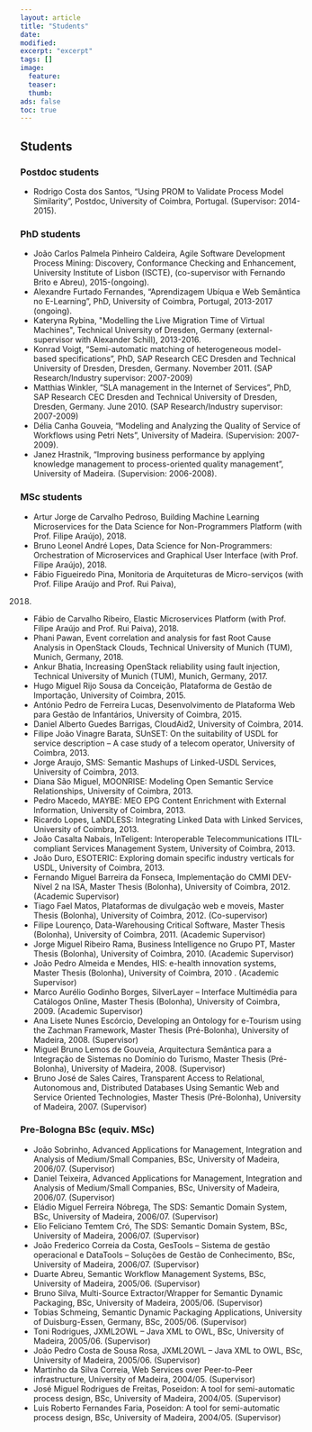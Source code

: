 ```yaml
---
layout: article
title: "Students"
date:
modified:
excerpt: "excerpt"
tags: []
image:
  feature:
  teaser:
  thumb:
ads: false
toc: true
---  
```



Students
-----------------

### Postdoc students
+ Rodrigo Costa dos Santos, “Using PROM to Validate Process Model Similarity”, Postdoc, University of Coimbra, 
Portugal. (Supervisor: 2014-2015).

### PhD students
+ João Carlos Palmela Pinheiro Caldeira, Agile Software Development Process Mining: Discovery, Conformance Checking 
and Enhancement, University Institute of Lisbon (ISCTE), (co-supervisor with Fernando Brito e Abreu), 2015-(ongoing).
+ Alexandre Furtado Fernandes, “Aprendizagem Ubíqua e Web Semântica no E-Learning”, PhD, University of Coimbra, 
Portugal, 2013-2017 (ongoing).
+ Kateryna Rybina, "Modelling the Live Migration Time of Virtual Machines", Technical University of Dresden, Germany 
(external-supervisor with Alexander Schill), 2013-2016.
+ Konrad Voigt, “Semi-automatic matching of heterogeneous model-based specifications”, PhD, SAP Research CEC Dresden 
and Technical University of Dresden, Dresden, Germany. November 2011. (SAP Research/Industry supervisor: 2007-2009)
+ Matthias Winkler, “SLA management in the Internet of Services”, PhD, SAP Research CEC Dresden and Technical 
University of Dresden, Dresden, Germany. June 2010. (SAP Research/Industry supervisor: 2007-2009)
+ Délia Canha Gouveia, “Modeling and Analyzing the Quality of Service of Workflows using Petri Nets”, University of 
Madeira. (Supervision: 2007-2009).
+ Janez Hrastnik, “Improving business performance by applying knowledge management to process-oriented quality 
management”, University of Madeira. (Supervision: 2006-2008).

### MSc students
+ Artur Jorge de Carvalho Pedroso, Building Machine Learning Microservices for the Data Science for Non-Programmers 
Platform (with Prof. Filipe Araújo), 2018. 
+ Bruno Leonel André Lopes, Data Science for Non-Programmers: Orchestration of Microservices and Graphical User 
Interface (with Prof. Filipe Araújo), 2018. 
+ Fábio Figueiredo Pina, Monitoria de Arquiteturas de Micro-serviços (with Prof. Filipe Araújo and Prof. Rui Paiva), 
2018. 
+ Fábio de Carvalho Ribeiro, Elastic Microservices Platform (with Prof. Filipe Araújo and Prof. Rui Paiva), 2018. 
+ Phani Pawan, Event correlation and analysis for fast Root Cause Analysis in OpenStack Clouds, Technical University 
of Munich (TUM), Munich, Germany, 2018.
+ Ankur Bhatia, Increasing OpenStack reliability using fault injection, Technical University of Munich (TUM), Munich,
 Germany, 2017.
+ Hugo Miguel Rijo Sousa da Conceição, Plataforma de Gestão de Importação, University of Coimbra, 2015. 
+ António Pedro de Ferreira Lucas, Desenvolvimento de Plataforma Web para Gestão de Infantários, University of 
Coimbra, 2015.
+ Daniel Alberto Guedes Barrigas, CloudAid2, University of Coimbra, 2014.
+ Filipe João Vinagre Barata, SUnSET: On the suitability of USDL for service description – A case study of a telecom 
operator, University of Coimbra, 2013.
+ Jorge Araujo, SMS: Semantic Mashups of Linked-USDL Services, University of Coimbra, 2013.
+ Diana São Miguel, MOONRISE: Modeling Open Semantic Service Relationships, University of Coimbra, 2013.
+ Pedro Macedo, MAYBE: MEO EPG Content Enrichment with External Information, University of Coimbra, 2013.
+ Ricardo Lopes, LaNDLESS: Integrating Linked Data with Linked Services, University of Coimbra, 2013.
+ João Casalta Nabais, InTeligent: Interoperable Telecommunications ITIL-compliant Services Management System, 
University of Coimbra, 2013.
+ João Duro, ESOTERIC: Exploring domain specific industry verticals for USDL, University of Coimbra, 2013.
+ Fernando Miguel Barreira da Fonseca, Implementação do CMMI DEV-Nível 2 na ISA, Master Thesis (Bolonha), University 
of Coimbra, 2012. (Academic Supervisor)
+ Tiago Fael Matos, Plataformas de divulgação web e moveis, Master Thesis (Bolonha), University of Coimbra, 2012. 
(Co-supervisor)
+ Filipe Lourenço, Data-Warehousing Critical Software, Master Thesis (Bolonha), University of Coimbra, 2011. 
(Academic Supervisor)
+ Jorge Miguel Ribeiro Rama, Business Intelligence no Grupo PT, Master Thesis (Bolonha), University of Coimbra, 2010.
 (Academic Supervisor)
+ João Pedro Almeida e Mendes, HIS: e-health innovation systems, Master Thesis (Bolonha), University of Coimbra, 2010
. (Academic Supervisor)
+ Marco Aurélio Godinho Borges, SilverLayer – Interface Multimédia para Catálogos Online, Master Thesis (Bolonha), 
University of Coimbra, 2009. (Academic Supervisor)
+ Ana Lisete Nunes Escórcio, Developing an Ontology for e-Tourism using the Zachman Framework, Master Thesis 
(Pré-Bolonha), University of Madeira, 2008. (Supervisor)
+ Miguel Bruno Lemos de Gouveia, Arquitectura Semântica para a Integração de Sistemas no Domínio do Turismo, Master 
Thesis (Pré-Bolonha), University of Madeira, 2008. (Supervisor)
+ Bruno José de Sales Caires, Transparent Access to Relational, Autonomous and, Distributed Databases Using Semantic 
Web and Service Oriented Technologies, Master Thesis (Pré-Bolonha), University of Madeira, 2007. (Supervisor)

### Pre-Bologna BSc (equiv. MSc)
+ João Sobrinho, Advanced Applications for Management, Integration and Analysis of Medium/Small Companies, BSc, 
University of Madeira, 2006/07. (Supervisor)
+ Daniel Teixeira, Advanced Applications for Management, Integration and Analysis of Medium/Small Companies, BSc, 
University of Madeira, 2006/07. (Supervisor)
+ Eládio Miguel Ferreira Nóbrega, The SDS: Semantic Domain System, BSc, University of Madeira, 2006/07. (Supervisor)
+ Elio Feliciano Temtem Cró, The SDS: Semantic Domain System, BSc, University of Madeira, 2006/07. (Supervisor)
+ João Frederico Correia da Costa, GesTools – Sistema de gestão operacional e DataTools – Soluções de Gestão de 
Conhecimento, BSc, University of Madeira, 2006/07. (Supervisor)
+ Duarte Abreu, Semantic Workflow Management Systems, BSc, University of Madeira, 2005/06. (Supervisor)
+ Bruno Silva, Multi-Source Extractor/Wrapper for Semantic Dynamic Packaging, BSc, University of Madeira, 2005/06. 
(Supervisor)
+ Tobias Schmeing, Semantic Dynamic Packaging Applications, University of Duisburg-Essen, Germany, BSc, 2005/06. 
(Supervisor)
+ Toni Rodrigues, JXML2OWL – Java XML to OWL, BSc, University of Madeira, 2005/06. (Supervisor)
+ João Pedro Costa de Sousa Rosa, JXML2OWL – Java XML to OWL, BSc, University of Madeira, 2005/06. (Supervisor)
+ Martinho da Silva Correia, Web Services over Peer-to-Peer infrastructure, University of Madeira, 2004/05. (Supervisor)
+ José Miguel Rodrigues de Freitas, Poseidon: A tool for semi-automatic process design, BSc, University of Madeira, 
2004/05. (Supervisor)
+ Luis Roberto Fernandes Faria, Poseidon: A tool for semi-automatic process design, BSc, University of Madeira, 
2004/05. (Supervisor)
